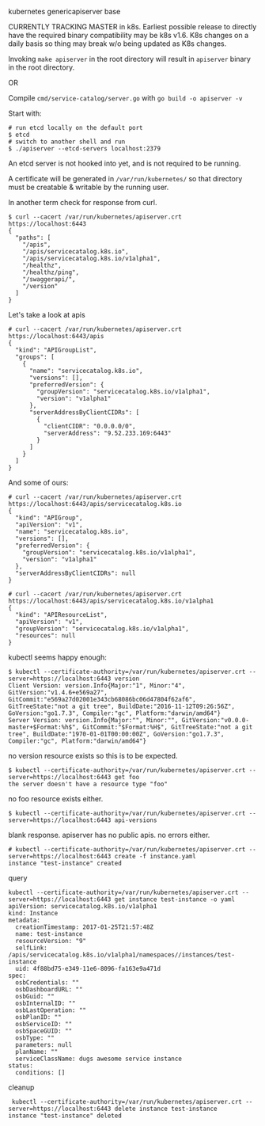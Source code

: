 

kubernetes genericapiserver base

CURRENTLY TRACKING MASTER in k8s. Earliest possible release to
directly have the required binary compatibility may be k8s v1.6. K8s
changes on a daily basis so thing may break w/o being updated as K8s
changes.


Invoking `make apiserver` in the root directory will result in `apiserver` binary in the root directory.

OR

Compile `cmd/service-catalog/server.go` with `go build -o apiserver -v`

Start with:

```
# run etcd locally on the default port
$ etcd 
# switch to another shell and run
$ ./apiserver --etcd-servers localhost:2379
```

An etcd server is not hooked into yet, and is not required to be running.

A certificate will be generated in `/var/run/kubernetes/` so that directory must be creatable & writable by the running user.

In another term check for response from curl.
```
$ curl --cacert /var/run/kubernetes/apiserver.crt https://localhost:6443
{
  "paths": [
    "/apis",
    "/apis/servicecatalog.k8s.io",
    "/apis/servicecatalog.k8s.io/v1alpha1",
    "/healthz",
    "/healthz/ping",
    "/swaggerapi/",
    "/version"
  ]
}
```


Let's take a look at apis

```
# curl --cacert /var/run/kubernetes/apiserver.crt https://localhost:6443/apis
{
  "kind": "APIGroupList",
  "groups": [
    {
      "name": "servicecatalog.k8s.io",
      "versions": [],
      "preferredVersion": {
        "groupVersion": "servicecatalog.k8s.io/v1alpha1",
        "version": "v1alpha1"
      },
      "serverAddressByClientCIDRs": [
        {
          "clientCIDR": "0.0.0.0/0",
          "serverAddress": "9.52.233.169:6443"
        }
      ]
    }
  ]
}
```

And some of ours:
```
# curl --cacert /var/run/kubernetes/apiserver.crt https://localhost:6443/apis/servicecatalog.k8s.io
{
  "kind": "APIGroup",
  "apiVersion": "v1",
  "name": "servicecatalog.k8s.io",
  "versions": [],
  "preferredVersion": {
    "groupVersion": "servicecatalog.k8s.io/v1alpha1",
    "version": "v1alpha1"
  },
  "serverAddressByClientCIDRs": null
}
```

```
# curl --cacert /var/run/kubernetes/apiserver.crt https://localhost:6443/apis/servicecatalog.k8s.io/v1alpha1
{
  "kind": "APIResourceList",
  "apiVersion": "v1",
  "groupVersion": "servicecatalog.k8s.io/v1alpha1",
  "resources": null
}
```

kubectl seems happy enough:
```
$ kubectl --certificate-authority=/var/run/kubernetes/apiserver.crt --server=https://localhost:6443 version
Client Version: version.Info{Major:"1", Minor:"4", GitVersion:"v1.4.6+e569a27", GitCommit:"e569a27d02001e343cb68086bc06d47804f62af6", GitTreeState:"not a git tree", BuildDate:"2016-11-12T09:26:56Z", GoVersion:"go1.7.3", Compiler:"gc", Platform:"darwin/amd64"}
Server Version: version.Info{Major:"", Minor:"", GitVersion:"v0.0.0-master+$Format:%h$", GitCommit:"$Format:%H$", GitTreeState:"not a git tree", BuildDate:"1970-01-01T00:00:00Z", GoVersion:"go1.7.3", Compiler:"gc", Platform:"darwin/amd64"}
```
no version resource exists so this is to be expected.

```
$ kubectl --certificate-authority=/var/run/kubernetes/apiserver.crt --server=https://localhost:6443 get foo
the server doesn't have a resource type "foo"
```
no foo resource exists either.

```
$ kubectl --certificate-authority=/var/run/kubernetes/apiserver.crt --server=https://localhost:6443 api-versions
```
blank response. apiserver has no public apis. no errors either.



```
# kubectl --certificate-authority=/var/run/kubernetes/apiserver.crt --server=https://localhost:6443 create -f instance.yaml
instance "test-instance" created
```
query
```
kubectl --certificate-authority=/var/run/kubernetes/apiserver.crt --server=https://localhost:6443 get instance test-instance -o yaml
apiVersion: servicecatalog.k8s.io/v1alpha1
kind: Instance
metadata:
  creationTimestamp: 2017-01-25T21:57:48Z
  name: test-instance
  resourceVersion: "9"
  selfLink: /apis/servicecatalog.k8s.io/v1alpha1/namespaces//instances/test-instance
  uid: 4f88bd75-e349-11e6-8096-fa163e9a471d
spec:
  osbCredentials: ""
  osbDashboardURL: ""
  osbGuid: ""
  osbInternalID: ""
  osbLastOperation: ""
  osbPlanID: ""
  osbServiceID: ""
  osbSpaceGUID: ""
  osbType: ""
  parameters: null
  planName: ""
  serviceClassName: dugs awesome service instance
status:
  conditions: []
```

cleanup
```
 kubectl --certificate-authority=/var/run/kubernetes/apiserver.crt --server=https://localhost:6443 delete instance test-instance
instance "test-instance" deleted
```



